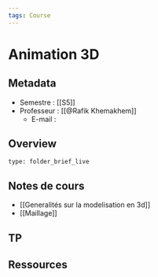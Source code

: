 ```yaml
---
tags: Course
---
```


# Animation 3D 
## Metadata
* Semestre : [[S5]]
* Professeur : [[@Rafik Khemakhem]]
	* E-mail : 
## Overview
 
```ccard
type: folder_brief_live
```
 
## Notes de cours
* [[Generalités sur la modelisation en 3d]]
* [[Maillage]]
## TP
## Ressources 